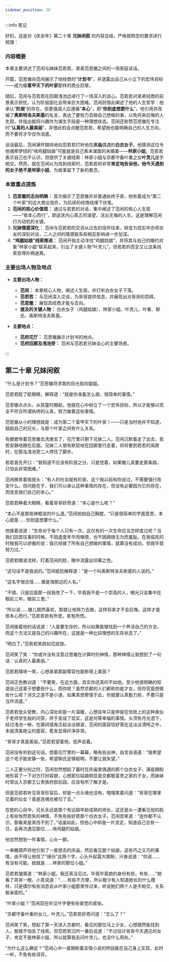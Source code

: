 ```yaml
---
sidebar_position: 20
---
```


:::info 笔记

好的，这是对《庆余年》第二十章 **兄妹闲叙** 的内容总结，严格按照您的要求进行梳理：

### **内容概要**

本章主要讲述了范闲与妹妹范若若、弟弟范思辙之间的一场家庭谈话。

开篇，范思辙向范闲展示了他经商的“**计划书**”，并透露出自己从小立下的宏伟目标——成为像**富甲天下的叶家**那样的商业巨擘。

随后，范闲与范若若在回廊浅池边进行了一场深入的谈心。范若若对弟弟经商的前景表示担忧，认为阶层固化会带来巨大困难。范闲则借此阐述了他的人生哲学：他承认“**阶层**”的存在，但更强调人应遵循“**本心**”，即“**你到底想要什么**”。他引用并改编了**奥斯特洛夫斯基**的名言，表达了要努力去做自己想做的事，以免将来后悔的人生观，并指出能将兴趣作为谋生手段是一种理想状态。范闲还称赞范思辙在专注时“**认真的人最美丽**”，并借此机会点醒范若若，希望她也能明确自己的人生方向，而不要将才华仅作消遣。

谈话最后，范闲满怀期待地向范若若打听他在**庆庙**偶遇的**白衣女子**。他猜测这位令他魂牵梦绕的“啃鸡腿姑娘”可能就是自己素未谋面的未婚妻——**林家小姐**。范若若表示自己也不认识，但提供了关键线索：林家小姐与京都守备叶重之女**叶灵儿**是手帕交。然而，就在范闲以为找到线索时，范若若却非常**肯定地告诉他，他今天遇到的女子绝不是林家小姐**，为故事留下了新的悬念。

### **本章重点提炼**

1.  **范思辙的志向明确：** 首次揭示了范思辙并非普通纨绔子弟，他有着成为“第二个叶家”的远大商业抱负，为后续的经商线埋下伏笔。
2.  **范闲的核心价值观：** 通过与若若的对话，集中阐述了范闲的核心人生观——“依本心而行”，即追求内心真正的渴望，活出无悔的人生。这是理解范闲行为动机的关键。
3.  **兄妹情感深化：** 范闲与范若若的交流从过去的信件往来，转变为现实中亦师亦友的深刻对谈，二人之间的情感联系和相互影响进一步加深。
4.  **“鸡腿姑娘”线索推进：** 范闲开始主动寻找“鸡腿姑娘”，并将其与自己的婚约对象“林家小姐”联系起来，引出了关键人物“叶灵儿”。但若若的否定又让这条线索变得扑朔迷离。

### **主要出场人物及地点**

*   **主要出场人物：**
    *   **范闲：** 本章核心人物，阐述人生观，并打听白衣女子下落。
    *   **范若若：** 与范闲深入交谈，为哥哥提供信息，并展现出对哥哥的崇拜。
    *   **范思辙：** 展现其经商才能与志向。
    *   **提及的关键人物：** 白衣女子（鸡腿姑娘）、林家小姐、叶灵儿、叶重、柳氏、奥斯特洛夫斯基。

*   **主要地点：**
    *   **范府花厅：** 范思辙展示计划书的地点。
    *   **范府回廊及浅池旁：** 范闲与范若若兄妹谈心的主要场景。

:::

## 第二十章 **兄妹闲叙**

“什么是计划书？”范思辙将求救的目光投向姐姐。

范若若眨了眨眼睛，解释道：“就是你准备怎么做，很简单的事情。”

范思辙点点头，从孩童时期起，他就在心中树立了一个宏伟目标，所以才能够以完全不符合所谓纨绔的认真，努力做着这些事情。

范思辙从小的理想就是：成为第二个富甲天下的叶家！——只是当时他并不知道，鼓励自己的兄长，与那个叶家之间有什么关系。

有嬷嬷带着范思辙去洗漱去了，花厅里只剩下兄妹二人。范闲沉默着走了出去，若若安静地跟在后面。兄妹二人很有默契地在回廊里行走着，将将要到若若的闺房时，在那泓浅池旁二人停住了脚步。

若若首先开口：“我知道不应该有阶层之分，只是觉着，如果辙儿真要走那条路，只怕会非常困难。”

范闲微笑着摇摇头：“有人的社会就有阶层，这个我以前和你说过，不需要强行改变什么。但问题在于，我们可以承认这种事情的存在，但没有必要因为它的存在，而改变我们自己的本心。”

范若若睁着大眼睛，看着哥哥好奇道：“本心是什么呢？”

“本心不是那些神棍说的什么道。”范闲拍拍自己胸膛，“只是很简单的字面意思，本心就是……你到底想要什么。”

他接着说道：“生命对于每个人只有一次，这仅有的一次生命应当怎样度过呢？当我们回首往事的时候，不因虚度年华而悔恨，也不因碌碌无为而羞耻。在我临死的时候我可以骄傲的说：我已经做了所有自己想做的事情，就算没有成功，但我毕竟努力过。”

范若若眼波流转，盯着范闲的脸，眼中流露出仰慕之色。

“这句话不是我说的。”范闲尴尬解释道：“是一个叫奥斯特洛夫斯基的人说的。”

“这名字很古怪……像是海那边的人名。”

“不错，只是后面那一段我改了一下，毕竟我不是一个崇高的人，眼光只会集中在眼前三年，眼前三里。”

“所以说……辙儿既然喜欢，那就让他努力去做，这样将来才不会后悔，这样才是依本心而行。”范若若若有所思，若有所悟。

范闲接着他的话说道：“人是要生存的，所以如果能够找到一个养活自己的方法，而这个方法又是自己的兴趣所在，这就是一种比较理想的生存状态了。”

“明白了。”范若若笑颜如花绽放。

范闲笑了笑：“你或许没有注意过思辙在计算时的神情，那种神情让我想到了一句话：认真的人最美丽。”

范若若噗哧一笑，心想弟弟那副尊容也能称得上美丽？

范闲正色教训道：“不要笑，在这方面，其实你还真的不如他。至少他很明确的知道自己这辈子想要些什么，而你呢？虽然京都的人们都称你是才女，但你究竟想做些什么呢？诗文之道不是小道，如果真想寄情于此，你就要认真勤力些，不要只是当作消遣。”

范若若低头受教，内心深处却是一片温暖，心想往年只是停留在信纸上的这种类似于老师学生般的问答，终于变成了现实，这是何等幸福的事情。头顶有月光洒下，经过浅池一映，在廊间墙角泛起淡淡银波，范闲的面容恰好笼在这淡淡清晖之中，本就清美绝尘的面容，愈发显得纤净异常。

“哥哥才真是美丽。”范若若望着他，低声说着。

范闲没有听到这句话，想着花厅里的一幕幕，略有些出神，自言自语道：“我希望这个宅子能安静一些，希望柳氏足够聪明，不要让我失望。”

二人正要分别之时，范闲忽然想起了暮时在庆庙里偶遇的那个白衣女子，满是期盼地形容了一下对方打扮容貌，心想那位姑娘明显是京都极富贵之家的子女，而妹妹时常出入京都王公贵族府邸后园，应该有所了解才是。

但是范若若听见哥哥形容后，却是一点头绪也没有，嘻嘻笑着问道：“哥哥在哪里见着的仙女？竟是连魂也被勾了去。”

在她的心目中，兄长永远是那个有远超年龄成熟的师长，这还是头一遭看见他的脸上有些怅然若失的神情，不免有些好奇那个白衣女子。范闲苦笑道：“连你都不认识，那看来是真找不到了。”话虽如此，但他心中却是一片坚定，知道自己总有一日，会再次遇见那位……啃鸡腿的姑娘。

他忽然想到一件事情，心头一颤。

一串糖葫芦将他引到了一直想去的庆庙，然后看见那个姑娘，这些巧之又巧的事情，由不得让他信了“缘份”这两个字，心头升起莫大期盼，兴奋说道：“你说……有没有可能，她就是……林家的那位小姐。”

范若若皱眉道：“林家小姐，我还真没见过。毕竟毕竟她的身份有些，有些……”她看了哥哥一眼，小意说道：“……有些不方便，所以极少有人知道她长的什么模样，只是偶尔有些消息会从叶家小姐那里传过来，听说她们两个人是手帕交，关系极亲密的。”

“叶家小姐？”范闲现在听见叶字便有些直觉的紧张。

“京都守备叶重的女儿，叶灵儿。”范若若好奇问道：“怎么了？”

范闲笑了笑，想起了第一天进入京都时，看见的那位马上少女，心想既然能找到人，那就不怕丢了线索。但范若若沉吟一番后说道：“不过估计哥哥今天遇见的女子，肯定不是林家小姐，所以就算我去问叶灵儿，也没什么用处。”

“为什么这么确定？”范闲心中一直期盼着言情小说的桥段能在自己身上实现，此时一听，不免有些讶异。

